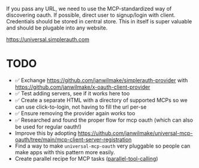 If you pass any URL, we need to use the MCP-standardized way of discovering oauth. If possible, direct user to signup/login with client. Credentials should be stored in central store. This in itself is super valuable and should be plugable into any website.

https://universal.simplerauth.com

# TODO

- ✅ Exchange https://github.com/janwilmake/simplerauth-provider with https://github.com/janwilmake/x-oauth-client-provider
- ✅ Test adding servers, see if it works here too
- ✅ Create a separate HTML with a directory of supported MCPs so we can use click-to-login, not having to fill the url per-se
- ✅ Ensure removing the provider again works too
- ✅ Researched and found the proper flow for mcp oauth (which can also be used for regular oauth!)
- Improve this by adopting https://uithub.com/janwilmake/universal-mcp-oauth/tree/main/mcp-client-server-registration
- Find a way to make `universal-mcp-oauth` very pluggable so people can make apps with this pattern more easily.
- Create parallel recipe for MCP tasks ([parallel-tool-calling](../parallel-tool-calling/))
